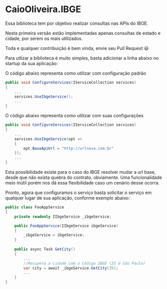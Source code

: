 # CaioOliveira.IBGE

Essa biblioteca tem por objetivo realizar consultas nas APIs do IBGE.

Nesta primeira versão estão implementadas apenas consultas de estado e cidade, por serem os mais utilizados.

Toda e qualquer contribuição é bem vinda, envie seu Pull Request :smiley:

Para utlizar a biblioteca é muito simples, basta adicionar a linha abaixo no startup da sua aplicação:

O código abaixo representa como utilizar com configuração padrão

```c#
public void ConfigureServices(IServiceCollection services)
{
    ...
    services.UseIbgeService();
    ...    
}
```

O código abaixo representa como utilizar com suas configurações

```c#
public void ConfigureServices(IServiceCollection services)
{
    ...
    services.UseIbgeService(opt => 
    {
        opt.BaseApiUrl = "http://urlnova.com.br"
    });
    ...    
}
```

Esta possibilidade existe para o caso do IBGE resolver mudar a url base, desde que não exista quebra do contrato, obviamente. Uma funcionalidade meio inútil porém nos dá essa flexibilidade caso um cenário desse ocorra.

Pronto, agora que configuramos o serviço basta solicitar o serviço em qualquer lugar de sua aplicação, conforme exemplo abaixo:

```c#
public class FooAppService
{
    private readonly IIbgeService _ibgeService;

    public FooAppService(IIbgeService ibgeService)
    {
        _ibgeService = ibgeService;   
    }
    
    public async Task GetCity()
    {
        ...
        //Recupera a cidade com o Código IBGE (35 é São Paulo)
        var city = await _ibgeService.GetCity(35);
        ...
    }
}
```

